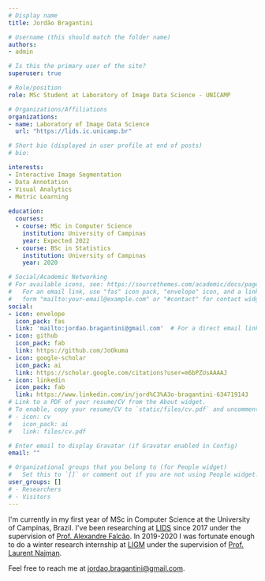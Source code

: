 ```yaml
---
# Display name
title: Jordão Bragantini

# Username (this should match the folder name)
authors:
- admin

# Is this the primary user of the site?
superuser: true

# Role/position
role: MSc Student at Laboratory of Image Data Science - UNICAMP 

# Organizations/Affiliations
organizations:
- name: Laboratory of Image Data Science 
  url: "https://lids.ic.unicamp.br"

# Short bio (displayed in user profile at end of posts)
# bio:

interests:
- Interactive Image Segmentation
- Data Annotation
- Visual Analytics
- Metric Learning
 
education:
  courses:
  - course: MSc in Computer Science 
    institution: University of Campinas
    year: Expected 2022
  - course: BSc in Statistics 
    institution: University of Campinas
    year: 2020

# Social/Academic Networking
# For available icons, see: https://sourcethemes.com/academic/docs/page-builder/#icons
#   For an email link, use "fas" icon pack, "envelope" icon, and a link in the
#   form "mailto:your-email@example.com" or "#contact" for contact widget.
social:
- icon: envelope
  icon_pack: fas
  link: 'mailto:jordao.bragantini@gmail.com'  # For a direct email link, use "mailto:test@example.org".
- icon: github
  icon_pack: fab
  link: https://github.com/JoOkuma
- icon: google-scholar
  icon_pack: ai
  link: https://scholar.google.com/citations?user=m6bPZUsAAAAJ
- icon: linkedin
  icon_pack: fab
  link: https://www.linkedin.com/in/jord%C3%A3o-bragantini-634719143
# Link to a PDF of your resume/CV from the About widget.
# To enable, copy your resume/CV to `static/files/cv.pdf` and uncomment the lines below.
# - icon: cv
#   icon_pack: ai
#   link: files/cv.pdf

# Enter email to display Gravatar (if Gravatar enabled in Config)
email: ""

# Organizational groups that you belong to (for People widget)
#   Set this to `[]` or comment out if you are not using People widget.
user_groups: []
# - Researchers
# - Visitors
---
```


I'm currently in my first year of MSc in Computer Science at the University of Campinas, Brazil. I've been researching at [LIDS](https://lids.ic.unicamp.br/) since 2017 under the supervision of [Prof. Alexandre Falcão](https://scholar.google.com/citations?user=HTFEUaUAAAAJ). In 2019-2020 I was fortunate enough to do a winter research internship at [LIGM](http://ligm.u-pem.fr/) under the supervision of [Prof. Laurent Najman](https://scholar.google.com/citations?user=j-2_cT0AAAAJ).

Feel free to reach me at [jordao.bragantini@gmail.com](mailto:jordao.bragantini@gmail.com).
